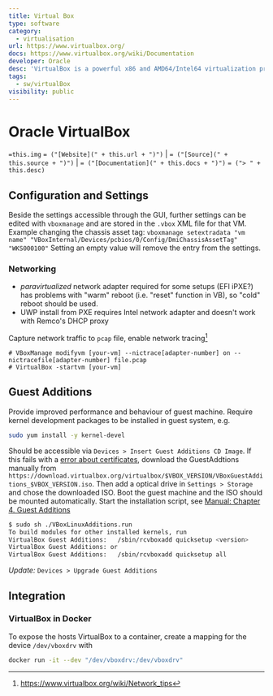 ```yaml
---
title: Virtual Box
type: software
category:
  - virtualisation
url: https://www.virtualbox.org/
docs: https://www.virtualbox.org/wiki/Documentation
developer: Oracle
desc: 'VirtualBox is a powerful x86 and AMD64/Intel64 virtualization product for enterprise as well as home use. Not only is VirtualBox an extremely feature rich, high performance product for enterprise customers, it is also the only professional solution that is freely available as Open Source Software under the terms of the GNU General Public License (GPL) version 3. See "About VirtualBox" for an introduction.Presently, VirtualBox runs on Windows, Linux, macOS, and Solaris hosts and supports a large number of guest operating systems including but not limited to Windows (NT 4.0, 2000, XP, Server 2003, Vista, 7, 8, Windows 10 and Windows 11), DOS/Windows 3.x, Linux (2.4, 2.6, 3.x, 4.x, 5.x and 6.x), Solaris and OpenSolaris, OS/2, OpenBSD, NetBSD and FreeBSD.VirtualBox is being actively developed with frequent releases and has an ever growing list of features, supported guest operating systems and platforms it runs on. VirtualBox is a community effort backed by a dedicated company: everyone is encouraged to contribute while Oracle ensures the product always meets professional quality criteria.'
tags:
  - sw/virtualBox
visibility: public
---
```

# Oracle VirtualBox

`=this.img` `= ("[Website](" + this.url + ")")` |  `= ("[Source](" + this.source + ")")` | `= ("[Documentation](" + this.docs + ")")`
`= ("> " + this.desc)`


## Configuration and Settings

Beside the settings accessible through the GUI, further settings can be edited with `vboxmanage` and are stored in the `.vbox` XML file for that VM.
Example changing the chassis asset tag:
`vboxmanage setextradata "vm name" "VBoxInternal/Devices/pcbios/0/Config/DmiChassisAssetTag" "WKS000100"`
Setting an empty value will remove the entry from the settings.

### Networking

- _paravirtualized_ network adapter required for some setups (EFI iPXE?) has problems with "warm" reboot (i.e. "reset" function in VB), so "cold" reboot should be used.
- UWP install from PXE requires Intel network adapter and doesn't work with Remco's DHCP proxy

Capture network traffic to `pcap` file, enable network tracing[^1]

```
# VBoxManage modifyvm [your-vm] --nictrace[adapter-number] on --nictracefile[adapter-number] file.pcap
# VirtualBox -startvm [your-vm]
```

[^1]: <https://www.virtualbox.org/wiki/Network_tips>


## Guest Additions
 
Provide improved performance and behaviour of guest machine. Require kernel development packages to be installed in guest system, e.g.
 
```bash
sudo yum install -y kernel-devel
```

Should be accessible via `Devices > Insert Guest Additions CD Image`. If this fails with a [error about certificates](https://www.virtualbox.org/ticket/20628), download the GuestAddtions manually from `https://download.virtualbox.org/virtualbox/$VBOX_VERSION/VBoxGuestAdditions_$VBOX_VERSION.iso`. Then add a optical drive in `Settings > Storage` and chose the downloaded ISO. Boot the guest machine and the ISO should be mounted automatically. Start the installation script, see [Manual: Chapter 4. Guest Additions](https://www.virtualbox.org/manual/ch04.html)
```bash
$ sudo sh ./VBoxLinuxAdditions.run
To build modules for other installed kernels, run
VirtualBox Guest Additions:   /sbin/rcvboxadd quicksetup <version>
VirtualBox Guest Additions: or
VirtualBox Guest Additions:   /sbin/rcvboxadd quicksetup all
```

*Update:* `Devices > Upgrade Guest Additions`


## Integration

### VirtualBox in Docker

To expose the hosts VirtualBox to a container, create a mapping for the device `/dev/vboxdrv` with

```bash
docker run -it --dev "/dev/vboxdrv:/dev/vboxdrv"
```